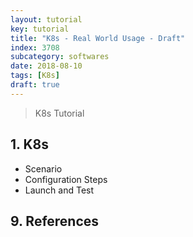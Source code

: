 ```yaml
---
layout: tutorial
key: tutorial
title: "K8s - Real World Usage - Draft"
index: 3708
subcategory: softwares
date: 2018-08-10
tags: [K8s]
draft: true
---
```


> K8s Tutorial

## 1. K8s
* Scenario
* Configuration Steps
* Launch and Test


## 9. References
